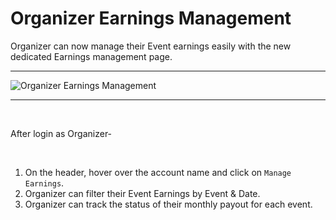 # Organizer Earnings Management

Organizer can now manage their Event earnings easily with the new dedicated Earnings management page.

---

![Organizer Earnings Management](/images/organizer-earnings.webp "Organizer Earnings Management")

---

<br>

After login as Organizer-

<br>

1. On the header, hover over the account name and click on `Manage Earnings`.
2. Organizer can filter their Event Earnings by Event & Date.
3. Organizer can track the status of their monthly payout for each event.
